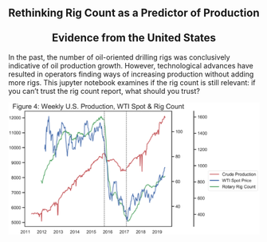 <H2 align="center"> Rethinking Rig Count as a Predictor of Production<br> <br>  Evidence from the United States </H1> 


In the past, the number of oil-oriented drilling rigs was conclusively indicative of oil production growth. However, technological advances have resulted in operators finding ways of increasing production without adding more rigs. This jupyter notebook examines if the rig count is still relevant: if you can’t trust the rig count report, what should you trust?  

<img src="https://github.com/MarcusMLarsson/Rotary-Rig-Count/blob/master/image/rig.PNG" width="900">

